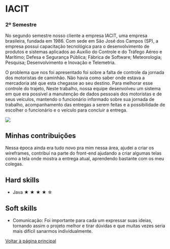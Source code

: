 # IACIT
### 2º Semestre 
No segundo semestre nosso cliente a empresa IACIT, uma empresa brasileira, fundada em 1986. Com sede em São José dos Campos (SP), a empresa possui capacitação tecnológica para o desenvolvimento de produtos e sistemas aplicados ao Auxílio do Controle e do Tráfego Aéreo e Marítimo; Defesa e Segurança Pública; Fábrica de Software; Meteorologia; Pesquisa; Desenvolvimento e Inovação e Telemetria.

O problema que nos foi apresentado foi sobre a falta de controle da jornada dos motoristas de caminhão. Não havia como saber onde estava a mercadoria até que esta chegasse ao seu destino. Para melhorar esse controle do trajeto, Neste trabalho, nossa equipe desenvolveu um sistema em que era possível a manutenção de dados pessoais dos motoristas e de seus veículos, mantendo o funcionário informado sobre sua jornada de trabalho, acompanhamento das entregas a serem feitas e a possibilidade de escolher o funcionário e o veículo para concluir a entrega.


![ ](https://github.com/AnaPaulaSOliveira/Portifolio--TG/blob/main/images/IACIT.png)

## Minhas contribuições 
Nessa época ainda era tudo novo pra mim nessa área, ajudei a criar os wireframes, contribuí na parte do front-end ajudando a criar algumas telas como a tela onde mostra a entrega atual, aprendendo bastante com os meu colegas.

## Hard skills
- Java  ★ ★ ★ ★ ☆ 
## Soft skills
- Comunicação: Foi importante para cada um expressar suas ideias, tornando assim o projeto melhor e tirar dúvidas e que muitas vezes seria mais difícil sanarmos individualmente.

[Voltar à página principal](https://github.com/AnaPaulaSOliveira/Portifolio--TG/blob/main/README.md)
